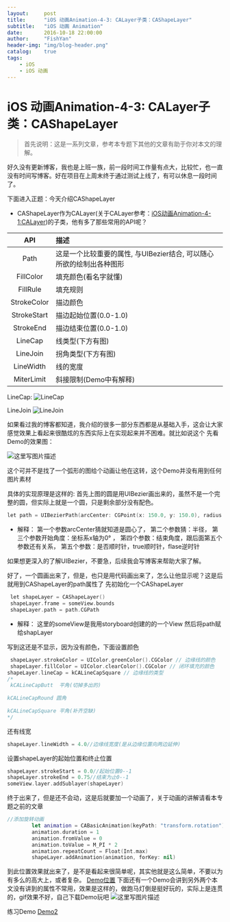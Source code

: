 ```yaml
---
layout:     post
title:      "iOS 动画Animation-4-3: CALayer子类：CAShapeLayer"
subtitle:   "iOS 动画 Animation"
date:       2016-10-18 22:00:00
author:     "FishYan"
header-img: "img/blog-header.png" 
catalog:    true
tags:
    - iOS
    - iOS 动画
---
```


# iOS 动画Animation-4-3: CALayer子类：CAShapeLayer

>首先说明：这是一系列文章，参考本专题下其他的文章有助于你对本文的理解。

好久没有更新博客，我也是上班一族，前一段时间工作量有点大，比较忙，也一直没有时间写博客。好在项目在上周末终于通过测试上线了，有可以休息一段时间了。

下面进入正题：今天介绍CAShapeLayer

- CAShapeLayer作为CALayer(关于CALayer参考：[iOS动画Animation-4-1:CALayer](http://blog.csdn.net/fish_yan_/article/details/51139953))的子类，他有多了那些常用的API呢？

|API |  描述 |
|:-:|:-|
| Path | 这是一个比较重要的属性, 与UIBezier结合, 可以随心所欲的绘制出各种图形|
|FillColor|填充颜色(看名字就懂)|
|FillRule|填充规则|
|StrokeColor|描边颜色|
|StrokeStart|描边起始位置(0.0-1.0)|
|StrokeEnd|描边结束位置(0.0-1.0)|
|LineCap|线类型(下方有图)|
|LineJoin|拐角类型(下方有图)|
| LineWidth | 线的宽度|
|MiterLimit |斜接限制(Demo中有解释) |

LineCap:
![LineCap](http://img.blog.csdn.net/20160412230423621)

LineJoin
![LineJoin](http://img.blog.csdn.net/20160412230753846)

如果看过我的博客都知道，我介绍的很多一部分东西都是从基础入手，这会让大家感觉效果上看起来很酷炫的东西实际上在实现起来并不困难。就比如说这个
先看Demo的效果图：

![这里写图片描述](http://img.blog.csdn.net/20160412224731818)


这个可并不是找了一个弧形的图给个动画让他在这转，这个Demo并没有用到任何图片素材

具体的实现原理是这样的:
首先上图的圆是用UIBezier画出来的，虽然不是一个完整的圆，但实际上就是一个圆，只是剩余部分没有配色。
```Objective-C
let path = UIBezierPath(arcCenter: CGPoint(x: 150.0, y: 150.0), radius: 150, startAngle: 0, endAngle: CGFloat(M_PI * 2), clockwise: true)
```
- 解释：
第一个参数arcCenter猜就知道是圆心了，
第二个参数猜：半径，
第三个参数开始角度：坐标系x轴为0° ，
第四个参数：结束角度，跟后面第五个参数还有关系，
第五个参数：是否顺时针，true顺时针，flase逆时针

如果想更深入的了解UIBezier，不要急，后续我会写博客来帮助大家了解。

好了，一个圆画出来了，但是，也只是用代码画出来了，怎么让他显示呢？这是后就用到CAShapeLayer的path属性了
先初始化一个CAShapeLayer
```Objective-C
 let shapeLayer = CAShapeLayer()
 shapeLayer.frame = someView.bounds
 shapeLayer.path = path.CGPath
```
- 解释：
这里的someView是我用storyboard创建的的一个View
然后将path赋给shapLayer

写到这还是不显示，因为没有颜色，下面设置颜色
```swift
 shapeLayer.strokeColor = UIColor.greenColor().CGColor // 边缘线的颜色
 shapeLayer.fillColor = UIColor.clearColor().CGColor // 闭环填充的颜色
shapeLayer.lineCap = kCALineCapSquare // 边缘线的类型
/*
 kCALineCapButt  平角(切掉多出的)
        
kCALineCapRound 圆角
        
kCALineCapSquare 平角(补齐空缺)
*/
```
还有线宽
```swift
shapeLayer.lineWidth = 4.0//边缘线宽度(是从边缘位置向两边延伸)
```
设置shapeLayer的起始位置和终止位置
```swift
shapeLayer.strokeStart = 0.0//起始位置0--1
shapeLayer.strokeEnd = 0.75//结束为止0--1
someView.layer.addSublayer(shapeLayer)
```
终于出来了，但是还不会动，这是后就要加一个动画了，关于动画的讲解请看本专题之前的文章
```swift
//添加旋转动画
        let animation = CABasicAnimation(keyPath: "transform.rotation")
        animation.duration = 1
        animation.fromValue = 0
        animation.toValue = M_PI * 2
        animation.repeatCount = Float(Int.max)
        shapeLayer.addAnimation(animation, forKey: nil)

```
到此位置效果就出来了，是不是看起来很简单呢，其实他就是这么简单，不要以为有多么的高大上，或者复杂。
[Demo位置](https://github.com/fish-yan/CAShapeLayer)
下面还有一个Demo会讲到另外两个本文没有讲到的属性不常用，效果是这样的，做跑马灯倒是挺好玩的，实际上是连贯的，gif效果不好，自己下载Demo玩吧
![这里写图片描述](http://img.blog.csdn.net/20160412235109120)


练习Demo
[Demo2](https://github.com/fish-yan/CAShapeLayer1)